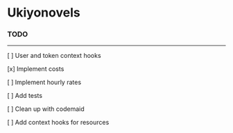 # Ukiyonovels

### TODO
---
[ ] User and token context hooks

[x] Implement costs

[ ] Implement hourly rates

[ ] Add tests

[ ] Clean up with codemaid

[ ] Add context hooks for resources